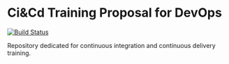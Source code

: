# Ci&Cd Training Proposal for DevOps
[![Build Status](https://travis-ci.org/vitorsalgado/ci-cd-training-proposal.svg?branch=master)](https://travis-ci.org/vitorsalgado/ci-cd-training-proposal)  

Repository dedicated for continuous integration and continuous delivery training.